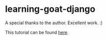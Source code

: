 learning-goat-django
====================

A special thanks to the author. Excellent work. :)

This tutorial can be found [here](http://chimera.labs.oreilly.com/books/1234000000754/ "The Goods").
